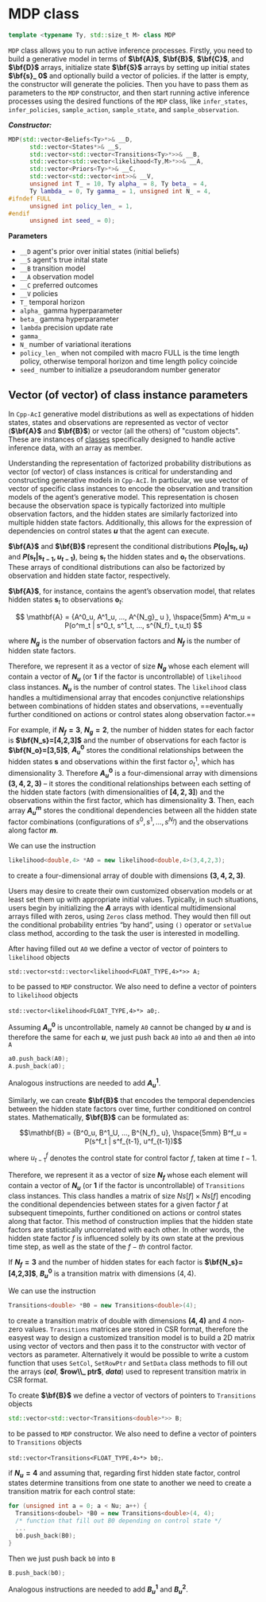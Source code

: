 # MDP class
```c++
template <typename Ty, std::size_t M> class MDP
```

`MDP` class allows you to run active inference processes. Firstly, you need to build a generative model in terms of **$\bf{A}$**, **$\bf{B}$**, **$\bf{C}$**, and **$\bf{D}$** arrays, initialize state **$\bf{S}$** arrays by setting up initial states **$\bf{s}_ 0$** and optionally build a vector of policies. if the latter is empty, the constructor will generate the policies. Then you have to pass them as parameters to the `MDP` constructor, and then start running active inference processes using the desired functions of the `MDP` class, like `infer_states`, `infer_policies`, `sample_action`, `sample_state`, and `sample_observation`.
 
***Constructor:***
```c++
MDP(std::vector<Beliefs<Ty>*>& __D,
      std::vector<States*>& __S,
      std::vector<std::vector<Transitions<Ty>*>>& __B,
      std::vector<std::vector<likelihood<Ty,M>*>>& __A,
      std::vector<Priors<Ty>*>& __C,
      std::vector<std::vector<int>>& __V,
      unsigned int T_ = 10, Ty alpha_ = 8, Ty beta_ = 4,
      Ty lambda_ = 0, Ty gamma_ = 1, unsigned int N_ = 4,
#ifndef FULL
      unsigned int policy_len_ = 1,
#endif
      unsigned int seed_ = 0);
```

**Parameters**
- `__D` agent's prior over initial states (initial beliefs)
- `__S` agent's true inital state
- `__B` transition model
- `__A` observation model
- `__C` preferred outcomes
- `__V` policies
- `T_` temporal horizon
- `alpha_` gamma hyperparameter
- `beta_` gamma hyperparameter
- `lambda` precision update rate
- `gamma_`
- `N_` number of variational iterations
- `policy_len_` when not compiled with macro FULL is the time length policy, otherwise temporal horizon and time length policy coincide 
- `seed_` number to initialize a pseudorandom number generator

## Vector (of vector) of class instance parameters
In `Cpp-AcI` generative model distributions as well as expectations of hidden states, states and observations are represented as vector of vector (**$\bf{A}$** and **$\bf{B}$**) or vector (all the others) of "custom objects". These are instances of [classes](custom_array_classes.md) specifically designed to handle active inference data, with an array as member. 

Understanding the representation of factorized probability distributions as vector (of vector) of class instances is critical for understanding and constructing generative models in `Cpp-AcI`. In particular, we use vector of vector of specific class instances to encode the observation and transition models of the agent’s generative model. This representation is chosen because the observation space is typically factorized into multiple observation factors, and the hidden states are similarly factorized into multiple hidden state factors. Additionally, this allows for the expression of dependencies on control states **$u$** that the agent can execute.

**$\bf{A}$** and **$\bf{B}$** represent the conditional distributions **$P(\mathbf{o}_ t|\mathbf{s}_ t, u_ t)$** and **$P(\mathbf{s}_ t|\mathbf{s}_ {t-1}, u_ {t-1})$**, being $\mathbf{s}_ t$ the hidden states and  $\mathbf{o}_ t$ the observations. These arrays of conditional distributions can also be factorized by observation and hidden state factor, respectively.

**$\bf{A}$**, for instance, contains the agent’s observation model, that relates hidden states $\mathbf{s}_ t$ to observations $\mathbf{o}_ t$:

$$ \mathbf{A} = {A^0_u, A^1_u, …, A^{N_g}_ u }, \hspace{5mm} A^m_u = P(o^m_t | s^0_t, s^1_t, …, s^{N_f}_ t,u_t) $$

where **$N_g$** is the number of observation factors and **$N_f$** is the number of hidden state factors.

Therefore, we represent it as a vector of size **$N_g$** whose each element will contain a vector of **$N_u$** (or **$1$** if the factor is uncontrollable) of `likelihood` class instances. **$N_u$** is the number of control states. The `likelihood` class handles a multidimensional array that encodes conjunctive relationships between combinations of hidden states and observations, ==eventually further conditioned on actions or control states along observation factor.==

For example, if **$N_f=3$**, **$N_g=2$**, the number of hidden states for each factor is **$\bf{N_s}=[4,2,3]$** and the number of observations for each factor is **$\bf{N_o}=[3,5]$**, **$A^0_u$** stores the conditional relationships between the hidden states $\mathbf{s}$ and observations within the first factor $o^1_t$, which has dimensionality 3. Therefore **$A^0_u$** is a four-dimensional array with dimensions **$(3, 4, 2, 3)$** – it stores the conditional relationships between each setting of the hidden state factors (with dimensionalities of **$[4, 2, 3]$**) and the observations within the first factor, which has dimensionality **$3$**. Then, each array **$A^m_u$** stores the conditional dependencies between all the hidden state factor combinations (configurations of $s^0, s^1, …, s^{N_f}$) and the observations along factor **$m$**.

We can use the instruction
```c++
likelihood<double,4> *A0 = new likelihood<double,4>(3,4,2,3);
```
to create a four-dimensional array of double with dimensions **$(3, 4, 2, 3)$**.

Users may desire to create their own customized observation models or at least set them up with appropriate initial values. Typically, in such situations, users begin by initializing the **$A$** arrays with identical multidimensional arrays filled with zeros, using `Zeros` class method. They would then fill out the conditional probability entries “by hand”, using `()` operator or `setValue` class method, according to the task the user is interested in modelling.

After having filled out `A0` we define a vector of vector of pointers to `likelihood` objects 

`std::vector<std::vector<likelihood<FLOAT_TYPE,4>*>> A;`

to be passed to `MDP` constructor. We also need to define a vector of pointers to `likelihood` objects

`std::vector<likelihood<FLOAT_TYPE,4>*> a0;`.

Assuming **$A^0_u$** is uncontrollable, namely `A0` cannot be changed by **$u$** and is therefore the same for each **$u$**, we just push back  `A0` into `a0` and then `a0` into `A`

```c++
a0.push_back(A0);
A.push_back(a0);
```

Analogous instructions are needed to add **$A^1_u$**.

Similarly, we can create **$\bf{B}$** that encodes the temporal dependencies between the hidden state factors over time, further conditioned on control states. Mathematically, **$\bf{B}$** can be formulated as:

$$\mathbf{B} = {B^0_u, B^1_U, …, B^{N_f}_ u}, \hspace{5mm} B^f_u = P(s^f_t | s^f_{t-1}, u^f_{t-1})$$

where $u^f_{t-1}$ denotes the control state for control factor $f$, taken at time $t-1$.

Therefore, we represent it as a vector of size **$N_f$** whose each element will contain a vector of **$N_u$** (or **$1$** if the factor is uncontrollable) of `Transitions` class instances. This class handles a matrix of size $Ns[f] \times Ns[f]$ encoding the conditional dependencies between states for a given factor $f$ at subsequent timepoints, further conditioned on actions or control states along that factor. This method of construction implies that the hidden state factors are statistically uncorrelated with each other. In other words, the hidden state factor $f$ is influenced solely by its own state at the previous time step, as well as the state of the $f-th$ control factor.

If **$N_f=3$** and the number of hidden states for each factor is **$\bf{N_s}=[4,2,3]$**, **$B^0_u$** is a transition matrix with dimensions $(4, 4)$. 

We can use the instruction
```c++
Transitions<double> *B0 = new Transitions<double>(4);
```
to create a transition matrix of double with dimensions **$(4, 4)$** and $4$ non-zero values. `Transitions` matrices are stored in CSR format, therefore the easyest way to design a customized transition model is to build a 2D matrix using vector of vectors and then pass it to the constructor with vector of vectors as parameter. Alternatively it would be possible to write a custom function that uses `SetCol`, `SetRowPtr` and `SetData` class methods to fill out the arrays (**$col$**, **$row\\_ ptr$**, **$data$**) used to represent transition matrix in CSR format.

To create **$\bf{B}$** we define a vector of vectors of pointers to `Transitions` objects 
```c++
std::vector<std::vector<Transitions<double>*>> B;
```
to be passed to `MDP` constructor. We also need to define a vector of pointers to `Transitions` objects

`std::vector<Transitions<FLOAT_TYPE,4>*> b0;`.

if **$N_u=4$** and assuming that, regarding first hidden state factor, control states determine transitions from one state to another we need to create a transition matrix for each control state:

```c++
for (unsigned int a = 0; a < Nu; a++) {                                                
  Transitions<doubel> *B0 = new Transitions<double>(4, 4);
  /* function that fill out B0 depending on control state */
  ...
  b0.push_back(B0);
}
```
Then we just push back `b0` into `B`

```c++
B.push_back(b0);
```

Analogous instructions are needed to add **$B^1_u$** and **$B^2_u$**.

